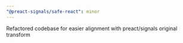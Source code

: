 ```yaml
---
"@preact-signals/safe-react": minor
---
```


Refactored codebase for easier alignment with preact/signals original transform
